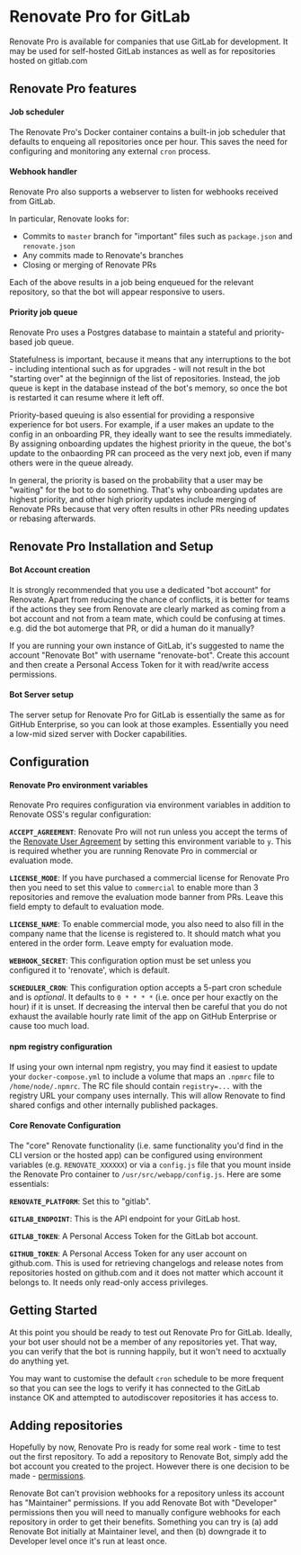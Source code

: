 # Renovate Pro for GitLab

Renovate Pro is available for companies that use GitLab for development. It may be used for self-hosted GitLab instances as well as for repositories hosted on gitlab.com

## Renovate Pro features

#### Job scheduler

The Renovate Pro's Docker container contains a built-in job scheduler that defaults to enqueing all repositories once per hour. This saves the need for configuring and monitoring any external `cron` process.

#### Webhook handler

Renovate Pro also supports a webserver to listen for webhooks received from GitLab.

In particular, Renovate looks for:

  - Commits to `master` branch for "important" files such as `package.json` and `renovate.json`
  - Any commits made to Renovate's branches
  - Closing or merging of Renovate PRs
  
Each of the above results in a job being enqueued for the relevant repository, so that the bot will appear responsive to users.

#### Priority job queue

Renovate Pro uses a Postgres database to maintain a stateful and priority-based job queue.

Statefulness is important, because it means that any interruptions to the bot - including intentional such as for upgrades - will not result in the bot "starting over" at the beginnign of the list of repositories.
Instead, the job queue is kept in the database instead of the bot's memory, so once the bot is restarted it can resume where it left off.

Priority-based queuing is also essential for providing a responsive experience for bot users. For example, if a user makes an update to the config in an onboarding PR, they ideally want to see the results immediately. By assigning onboarding updates the highest priority in the queue, the bot's update to the onbaording PR can proceed as the very next job, even if many others were in the queue already.

In general, the priority is based on the probability that a user may be "waiting" for the bot to do something. That's why onboarding updates are highest priority, and other high priority updates include merging of Renovate PRs because that very often results in other PRs needing updates or rebasing afterwards.

## Renovate Pro Installation and Setup

#### Bot Account creation

It is strongly recommended that you use a dedicated "bot account" for Renovate. Apart from reducing the chance of conflicts, it is better for teams if the actions they see from Renovate are clearly marked as coming from a bot account and not from a team mate, which could be confusing at times. e.g. did the bot automerge that PR, or did a human do it manually?

If you are running your own instance of GitLab, it's suggested to name the account "Renovate Bot" with username "renovate-bot". Create this account and then create a Personal Access Token for it with read/write access permissions.

#### Bot Server setup

The server setup for Renovate Pro for GitLab is essentially the same as for GitHub Enterprise, so you can look at those examples. Essentially you need a low-mid sized server with Docker capabilities.

## Configuration

#### Renovate Pro environment variables

Renovate Pro requires configuration via environment variables in addition to Renovate OSS's regular configuration:

**`ACCEPT_AGREEMENT`**: Renovate Pro will not run unless you accept the terms of the [Renovate User Agreement](https://renovatebot.com/user-agreement) by setting this environment variable to `y`. This is required whether you are running Renovate Pro in commercial or evaluation mode.

**`LICENSE_MODE`**: If you have purchased a commercial license for Renovate Pro then you need to set this value to `commercial` to enable more than 3 repositories and remove the evaluation mode banner from PRs. Leave this field empty to default to evaluation mode.

**`LICENSE_NAME`**: To enable commercial mode, you also need to also fill in the company name that the license is registered to. It should match what you entered in the order form. Leave empty for evaluation mode.

**`WEBHOOK_SECRET`**: This configuration option must be set unless you configured it to 'renovate', which is default.

**`SCHEDULER_CRON`**: This configuration option accepts a 5-part cron schedule and is _optional_. It defaults to `0 * * * *` (i.e. once per hour exactly on the hour) if it is unset. If decreasing the interval then be careful that you do not exhaust the available hourly rate limit of the app on GitHub Enterprise or cause too much load.

#### npm registry configuration

If using your own internal npm registry, you may find it easiest to update your `docker-compose.yml` to include a volume that maps an `.npmrc` file to `/home/node/.npmrc`. The RC file should contain `registry=...` with the registry URL your company uses internally. This will allow Renovate to find shared configs and other internally published packages.

#### Core Renovate Configuration

The "core" Renovate functionality (i.e. same functionality you'd find in the CLI version or the hosted app) can be configured using environment variables (e.g. `RENOVATE_XXXXXX`) or via a `config.js` file that you mount inside the Renovate Pro container to `/usr/src/webapp/config.js`. Here are some essentials:

**`RENOVATE_PLATFORM`**: Set this to "gitlab".

**`GITLAB_ENDPOINT`**: This is the API endpoint for your GitLab host.

**`GITLAB_TOKEN`**: A Personal Access Token for the GitLab bot account.

**`GITHUB_TOKEN`**: A Personal Access Token for any user account on github.com. This is used for retrieving changelogs and release notes from repositories hosted on github.com and it does not matter which account it belongs to. It needs only read-only access privileges.

## Getting Started

At this point you should be ready to test out Renovate Pro for GitLab. Ideally, your bot user should not be a member of any repositories yet. That way, you can verify that the bot is running happily, but it won't need to acxtually do anything yet.

You may want to customise the default `cron` schedule to be more frequent so that you can see the logs to verify it has connected to the GitLab instance OK and attempted to autodiscover repositories it has access to.

## Adding repositories

Hopefully by now, Renovate Pro is ready for some real work - time to test out the first repository. To add a repository to Renovate Bot, simply add the bot account you created to the project. However there is one decision to be made - [permissions](https://docs.gitlab.com/ce/user/permissions.html). 

Renovate Bot can't provision webhooks for a repository unless its account has "Maintainer" permissions. If you add Renovate Bot with "Developer" permissions then you will need to manually configure webhooks for each repository in order to get their benefits. Something you can try is (a) add Renovate Bot initially at Maintainer level, and then (b) downgrade it to Developer level once it's run at least once.
